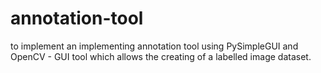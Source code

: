 # annotation-tool
to implement an implementing annotation tool  using PySimpleGUI and OpenCV - GUI tool which allows the creating of a labelled image dataset.
